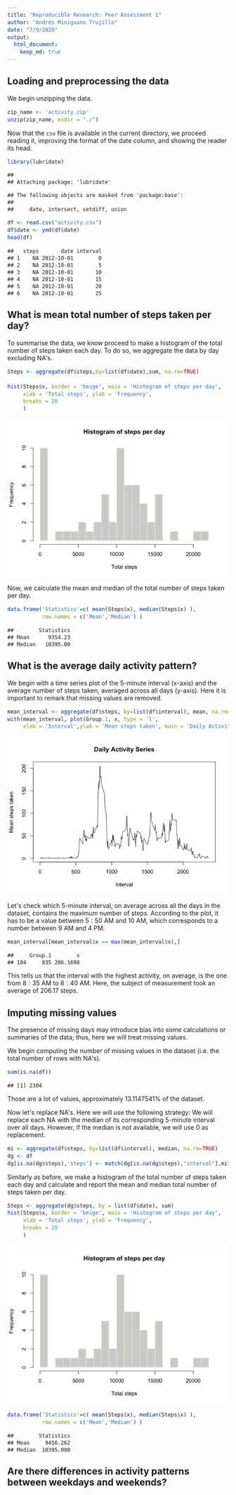 ```yaml
---
title: "Reproducible Research: Peer Assessment 1"
author: "Andrés Miniguano Trujillo"
date: "7/9/2020"
output: 
  html_document:
    keep_md: true
---
```




## Loading and preprocessing the data

We begin unzipping the data.

```r
zip_name <- 'activity.zip'
unzip(zip_name, exdir = "./")
```

Now that the `csv` file is available in the current directory, we proceed reading it, improving the format of the date column, and showing the reader its head.

```r
library(lubridate)
```

```
## 
## Attaching package: 'lubridate'
```

```
## The following objects are masked from 'package:base':
## 
##     date, intersect, setdiff, union
```

```r
df <- read.csv("activity.csv")
df$date <- ymd(df$date)
head(df)
```

```
##   steps       date interval
## 1    NA 2012-10-01        0
## 2    NA 2012-10-01        5
## 3    NA 2012-10-01       10
## 4    NA 2012-10-01       15
## 5    NA 2012-10-01       20
## 6    NA 2012-10-01       25
```

## What is mean total number of steps taken per day?

To summarise the data, we know proceed to make a histogram of the total number of steps taken each day. To do so, we aggregate the data by day excluding NA's.


```r
Steps <- aggregate(df$steps,by=list(df$date),sum, na.rm=TRUE)

hist(Steps$x, border = 'beige', main = 'Histogram of steps per day', 
     xlab = 'Total steps', ylab = 'Frequency',
     breaks = 20
     )
```

![](PA1_template_files/figure-html/unnamed-chunk-3-1.png)<!-- -->

Now, we calculate the mean and median of the total number of steps taken per day.

```r
data.frame('Statistics'=c( mean(Steps$x), median(Steps$x) ), 
           row.names = c('Mean','Median') ) 
```

```
##        Statistics
## Mean      9354.23
## Median   10395.00
```


## What is the average daily activity pattern?

We begin with a time series plot of the 5-minute interval (x-axis) and the average number of steps taken, averaged across all days (y-axis). Here it is important to remark that missing values are removed.

```r
mean_interval <- aggregate(df$steps, by=list(df$interval), mean, na.rm=TRUE)
with(mean_interval, plot(Group.1, x, type = 'l',
     xlab = 'Interval',ylab = 'Mean steps taken', main = 'Daily Activity Series'))
```

![](PA1_template_files/figure-html/unnamed-chunk-5-1.png)<!-- -->

Let's check which 5-minute interval, on average across all the days in the dataset, contains the maximum number of steps. According to the plot, it has to be a value between $5:50$ AM and $10$ AM, which corresponds to a number between $9$ AM and $4$ PM. 


```r
mean_interval[mean_interval$x == max(mean_interval$x),]
```

```
##     Group.1        x
## 104     835 206.1698
```
This tells us that the interval with the highest activity, on average, is the one from $8:35$ AM to $8:40$ AM. Here, the subject of measurement took an average of $206.17$ steps.

## Imputing missing values

The presence of missing days may introduce bias into some calculations or summaries of the data; thus, here we will treat missing values.

We begin computing the number of missing values in the dataset (i.e. the total number of rows with NA's).

```r
sum(is.na(df))
```

```
## [1] 2304
```
Those are a lot of values, approximately 13.1147541% of the dataset. 

Now let's replace NA's. Here we will use the following strategy: We will replace each NA with the median of its corresponding 5-minute interval over all days. However, if the median is not available, we will use 0 as replacement.

```r
mi <- aggregate(df$steps, by=list(df$interval), median, na.rm=TRUE)
dg <- df
dg[is.na(dg$steps),'steps'] <- match(dg[is.na(dg$steps),"interval"],mi$x, nomatch = 0)
```

Similarly as before, we make a histogram of the total number of steps taken each day and calculate and report the mean and median total number of steps taken per day.

```r
Steps <- aggregate(dg$steps, by = list(df$date), sum)
hist(Steps$x, border = 'beige', main = 'Histogram of steps per day', 
     xlab = 'Total steps', ylab = 'Frequency',
     breaks = 20
     )
```

![](PA1_template_files/figure-html/unnamed-chunk-9-1.png)<!-- -->

```r
data.frame('Statistics'=c( mean(Steps$x), median(Steps$x) ), 
           row.names = c('Mean','Median') ) 
```

```
##        Statistics
## Mean     9456.262
## Median  10395.000
```





## Are there differences in activity patterns between weekdays and weekends?
